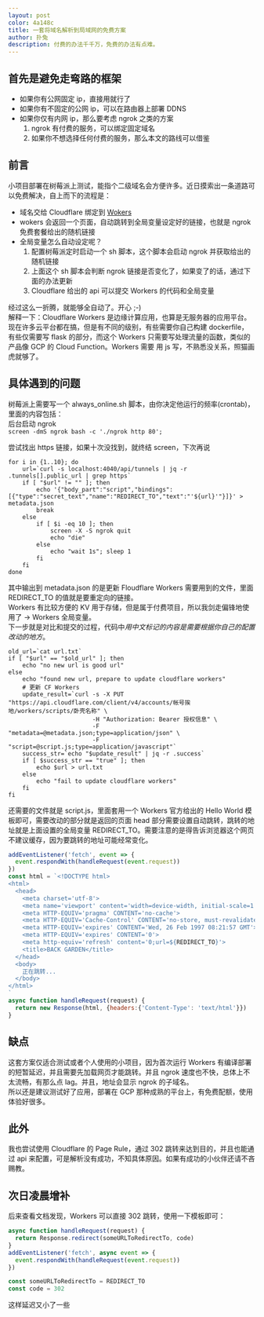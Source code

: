 ```yaml
---
layout: post
color: 4a148c
title: 一套将域名解析到局域网的免费方案
author: 扑兔
description: 付费的办法千千万，免费的办法有点难。
---
```


## 首先是避免走弯路的框架

- 如果你有公网固定 ip，直接用就行了
- 如果你有不固定的公网 ip，可以在路由器上部署 DDNS
- 如果你仅有内网 ip，那么要考虑 ngrok 之类的方案
  1. ngrok 有付费的服务，可以绑定固定域名
  2. 如果你不想选择任何付费的服务，那么本文的路线可以借鉴

## 前言

小项目部署在树莓派上测试，能指个二级域名会方便许多。近日摸索出一条道路可以免费解决，自上而下的流程是：  

- 域名交给 Cloudflare 绑定到 [Wokers](https://workers.cloudflare.com/)
- wokers 会返回一个页面，自动跳转到全局变量设定好的链接，也就是 ngrok 免费套餐给出的随机链接
- 全局变量怎么自动设定呢？
  1. 配置树莓派定时启动一个 sh 脚本，这个脚本会启动 ngrok 并获取给出的随机链接
  2. 上面这个 sh 脚本会判断 ngrok 链接是否变化了，如果变了的话，通过下面的办法更新
  3. Cloudflare 给出的 api 可以提交 Workers 的代码和全局变量

经过这么一折腾，就能够全自动了。开心 ;-)  
解释一下：Cloudflare Workers 是边缘计算应用，也算是无服务器的应用平台。现在许多云平台都在搞，但是有不同的级别，有些需要你自己构建 dockerfile，有些仅需要写 flask 的部分，而这个 Workers 只需要写处理流量的函数，类似的产品像 GCP 的 Cloud Function。Workers 需要 用 js 写，不熟悉没关系，照猫画虎就够了。  

## 具体遇到的问题

树莓派上需要写一个 always_online.sh 脚本，由你决定他运行的频率(crontab)，里面的内容包括：  
后台启动 ngrok  
`screen -dmS ngrok bash -c './ngrok http 80';`

尝试找出 https 链接，如果十次没找到，就终结 screen，下次再说  

``` shell
for i in {1..10}; do
    url=`curl -s localhost:4040/api/tunnels | jq -r .tunnels[].public_url | grep https`
    if [ "$url" != "" ]; then
        echo '{"body_part":"script","bindings":[{"type":"secret_text","name":"REDIRECT_TO","text":"'${url}'"}]}' > metadata.json
        break
    else
        if [ $i -eq 10 ]; then
            screen -X -S ngrok quit
            echo "die"
        else
            echo "wait 1s"; sleep 1
        fi
    fi
done
```

其中输出到 metadata.json 的是更新 Floudflare Workers 需要用到的文件，里面 REDIRECT_TO 的值就是要重定向的链接。  
Workers 有比较方便的 KV 用于存储，但是属于付费项目，所以我剑走偏锋地使用了 -> Workers 全局变量。  
下一步就是对比和提交的过程，代码中*用中文标记的内容是需要根据你自己的配置改动的地方*。  

``` shell
old_url=`cat url.txt`
if [ "$url" == "$old_url" ]; then
    echo "no new url is good url"
else
    echo "found new url, prepare to update cloudflare workers"
    # 更新 CF Workers
    update_result=`curl -s -X PUT "https://api.cloudflare.com/client/v4/accounts/帐号挨地/workers/scripts/卧壳名称" \
                        -H "Authorization: Bearer 授权信息" \
                        -F "metadata=@metadata.json;type=application/json" \
                        -F "script=@script.js;type=application/javascript"`
    success_str=`echo "$update_result" | jq -r .success`
    if [ $success_str == "true" ]; then
        echo $url > url.txt
    else
        echo "fail to update cloudflare workers"
    fi
fi
```

还需要的文件就是 script.js，里面套用一个 Workers 官方给出的 Hello World 模板即可，需要改动的部分就是返回的页面 head 部分需要设置自动跳转，跳转的地址就是上面设置的全局变量 REDIRECT_TO。需要注意的是得告诉浏览器这个网页不建议缓存，因为要跳转的地址可能经常变化。

``` javascript
addEventListener('fetch', event => {
  event.respondWith(handleRequest(event.request))
})
const html = `<!DOCTYPE html>
<html>
  <head>
    <meta charset='utf-8'>
    <meta name='viewport' content='width=device-width, initial-scale=1'>
    <meta HTTP-EQUIV='pragma' CONTENT='no-cache'>
    <meta HTTP-EQUIV='Cache-Control' CONTENT='no-store, must-revalidate'>
    <meta HTTP-EQUIV='expires' CONTENT='Wed, 26 Feb 1997 08:21:57 GMT'>
    <meta HTTP-EQUIV='expires' CONTENT='0'>
    <meta http-equiv='refresh' content='0;url=${REDIRECT_TO}'>
    <title>BACK GARDEN</title>
  </head>
  <body>
    正在跳转...  
  </body>
</html>
`
async function handleRequest(request) {
  return new Response(html, {headers:{'Content-Type': 'text/html'}})
}
```

## 缺点

这套方案仅适合测试或者个人使用的小项目，因为首次运行 Workers 有编译部署的短暂延迟，并且需要先加载网页才能跳转。并且 ngrok 速度也不快，总体上不太流畅，有那么点 lag。并且，地址会显示 ngrok 的子域名。  
所以还是建议测试好了应用，部署在 GCP 那种成熟的平台上，有免费配额，使用体验好很多。  

## 此外

我也尝试使用 Cloudflare 的 Page Rule，通过 302 跳转来达到目的，并且也能通过 api 来配置，可是解析没有成功，不知具体原因。如果有成功的小伙伴还请不吝赐教。  

## 次日凌晨增补

后来查看文档发现，Workers 可以直接 302 跳转，使用一下模板即可：  

``` javascript
async function handleRequest(request) {
  return Response.redirect(someURLToRedirectTo, code)
}
addEventListener('fetch', async event => {
  event.respondWith(handleRequest(event.request))
})

const someURLToRedirectTo = REDIRECT_TO
const code = 302
```

这样延迟又小了一些  
